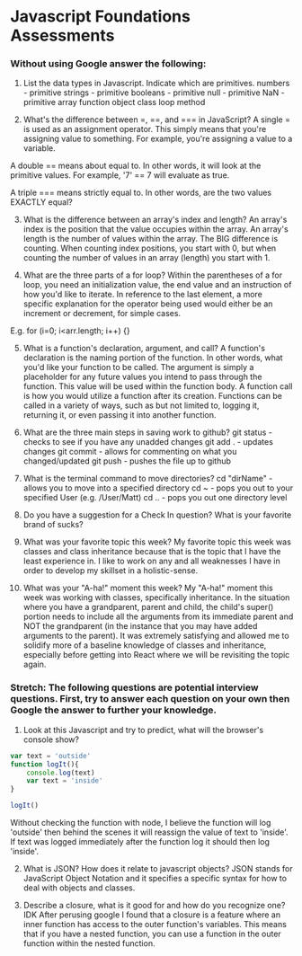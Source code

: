# Javascript Foundations Assessments

### Without using Google answer the following:

1. List the data types in Javascript. Indicate which are primitives.
  numbers - primitive
  strings - primitive
  booleans - primitive
  null - primitive
  NaN - primitive
  array
  function
  object
  class
  loop
  method

2. What's the difference between =, ==, and === in JavaScript?
  A single = is used as an assignment operator. This simply means that you're assigning value to something. For example, you're assigning a value to a variable.

  A double == means about equal to. In other words, it will look at the primitive values. For example, '7' == 7 will evaluate as true.

  A triple === means strictly equal to. In other words, are the two values EXACTLY equal?

3. What is the difference between an array's index and length?
  An array's index is the position that the value occupies within the array. An array's length is the number of values within the array. The BIG difference is counting. When counting index positions, you start with 0, but when counting the number of values in an array (length) you start with 1.

4. What are the three parts of a for loop?
  Within the parentheses of a for loop, you need an initialization value, the end value and an instruction of how you'd like to iterate. In reference to the last element, a more specific explanation for the operator being used would either be an increment or decrement, for simple cases.

  E.g. for (i=0; i<arr.length; i++) {}

5. What is a function's declaration, argument, and call?
  A function's declaration is the naming portion of the function. In other words, what you'd like your function to be called. The argument is simply a placeholder for any future values you intend to pass through the function. This value will be used within the function body. A function call is how you would utilize a function after its creation. Functions can be called in a variety of ways, such as but not limited to, logging it, returning it, or even passing it into another function.

6. What are the three main steps in saving work to github?
  git status - checks to see if you have any unadded changes
  git add . - updates changes
  git commit - allows for commenting on what you changed/updated
  git push - pushes the file up to github

7. What is the terminal command to move directories?
  cd "dirName" - allows you to move into a specified directory
  cd ~ - pops you out to your specified User (e.g. /User/Matt)
  cd .. - pops you out one directory level

8. Do you have a suggestion for a Check In question?
  What is your favorite brand of sucks?

9. What was your favorite topic this week?
  My favorite topic this week was classes and class inheritance because that is the topic that I have the least experience in. I like to work on any and all weaknesses I have in order to develop my skillset in a holistic-sense.

10. What was your "A-ha!" moment this week?
  My "A-ha!" moment this week was working with classes, specifically inheritance. In the situation where you have a grandparent, parent and child, the child's super() portion needs to include all the arguments from its immediate parent and NOT the grandparent (in the instance that you may have added arguments to the parent). It was extremely satisfying and allowed me to solidify more of a baseline knowledge of classes and inheritance, especially before getting into React where we will be revisiting the topic again.

### Stretch: The following questions are potential interview questions. First, try to answer each question on your own then Google the answer to further your knowledge.

1. Look at this Javascript and try to predict, what will the browser's console show?

``` javascript
var text = 'outside'
function logIt(){
    console.log(text)
    var text = 'inside'
}

logIt()
```
Without checking the function with node, I believe the function will log 'outside' then behind the scenes it will reassign the value of text to 'inside'. If text was logged immediately after the function log it should then log 'inside'.

2. What is JSON? How does it relate to javascript objects?
  JSON stands for JavaScript Object Notation and it specifies a specific syntax for how to deal with objects and classes.

3. Describe a closure, what is it good for and how do you recognize one?
  IDK
  After perusing google I found that a closure is a feature where an inner function has access to the outer function's variables. This means that if you have a nested function, you can use a function in the outer function within the nested function.
